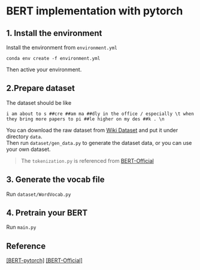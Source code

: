 # BERT implementation with pytorch

## 1. Install the environment
Install the environment from `environment.yml`
```commandline
conda env create -f environment.yml
```
Then active your environment.

## 2.Prepare dataset
The dataset should be like
```text
i am about to s ##cre ##am ma ##dly in the office / especially \t when they bring more papers to pi ##le higher on my des ##k . \n
```
You can download the raw dataset from [Wiki Dataset](https://blog.salesforceairesearch.com/the-wikitext-long-term-dependency-language-modeling-dataset/) and put it under directory `data`. \
Then run `dataset/gen_data.py` to generate the dataset data, or you can use your own dataset.

> The `tokenization.py` is referenced from [BERT-Official](https://github.com/google-research/bert/tokenization.py)

## 3. Generate the vocab file
Run `dataset/WordVocab.py`

## 4. Pretrain your BERT
Run `main.py`


## Reference
[[BERT-pytorch]](https://github.com/codertimo/BERT-pytorch) 
[[BERT-Official]](https://github.com/google-research/bert)
